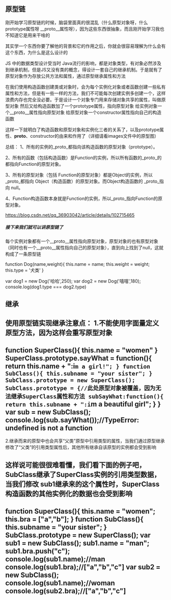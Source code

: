 ## 原型链
刚开始学习原型链的时候，脑袋里面真的很混乱（什么原型对象呀，什么prototype属性呀 __proto__属性呀），因为这些东西很抽象，而且刚开始学习我也不知道它是用来干啥的

其实学一个东西你要了解他的背景和它的作用之后，你就会很容易理解为什么会有这个东西，为什么是这么设计的

JS 中的数据类型设计受当时 Java流行的影响，都是对象类型，有对象必然涉及到继承机制，但是JS又没有类的概念，得设计一套自己的继承机制。于是就有了原型对象作为存放公共方法和属性，通过原型继承属性和方法

在我们使用构造函数创建类或对象时，会为每个实例化对象或者函数创建一些私有属性和方法，但是有一些一样的方法，我们不可能每次创建实例多创建一个，这样浪费内存也完全没必要。于是设计一个对象专门用来存储对象共享的属性，叫做原型对象
然后又给构造函数加了一个prototype属性，指向原型对象
给实例对象一个__proto__属性指向原型对象
给原型对象一个constructor属性指向自己的构造函数

这样一下就明白了构造函数和原型对象和实例化三者的关系了，以及prototype属性、__proto__、constructor的由来和作用了（详细请看images文件中的原型图）

总结：
1、所有的实例的_proto_都指向该构造函数的原型对象（prototype）。

2、所有的函数（包括构造函数）是Function的实例，所以所有函数的_proto_的都指向Function的原型对象。

3、所有的原型对象（包括 Function的原型对象）都是Object的实例，所以_proto_都指向 Object（构造函数）的原型对象。而Object构造函数的 _proto_指向 null。

4、Function构造函数本身就是Function的实例，所以_proto_指向Function的原型对象。

https://blog.csdn.net/qq_36903042/article/details/102715465

##### 接下来我们就可以讲原型链了
每个实例对象都有一个__proto__属性指向原型对象，原型对象的也有原型对象（同时也有一个__proto__属性指向自己的原型对象），直到向上找到了null，这就构成了一条原型链

function Dog(name,weight){
    this.name = name;
    this.weight = weight;
    this.type = '犬类'
}

var dog1 = new Dog('哈哈',250);
var dog2 = new Dog('嘻嘻',180);
console.log(dog1.type === dog2.type) 

## 继承
使用原型链实现继承注意点：
1.不能使用字面量定义原型方法，因为这样会重写原型对象
---
  function SuperClass(){
    this.name = "women"
  }
  SuperClass.prototype.sayWhat = function(){
    return this.name + ":i`m a girl!";
  }
  function SubClass(){
    this.subname = "your sister";
  }
  SubClass.prototype = new SuperClass();
  SubClass.prototype = {//此处原型对象被覆盖，因为无法继承SuperClass属性和方法
    subSayWhat:function(){
      return this.subname + ":i`m a beautiful girl";
    }
  }
  var sub = new SubClass();
  console.log(sub.sayWhat());//TypeError: undefined is not a function
---
2.继承而来的原型中也会共享“父类”原型中引用类型的属性，当我们通过原型继承修改了“父类”的引用类型属性后，其他所有继承自该原型的实例都会受到影响

这样说可能很很难看懂，我们看下面的例子吧，SubClass继承了SuperClass实例的引用类型数据，当我们修改 sub1继承来的这个属性时，SuperClass构造函数的其他实例化的数据也会受到影响
---
  function SuperClass(){
    this.name = "women";
    this.bra = ["a","b"];
  }
  function SubClass(){
    this.subname = "your sister";
  }
  SubClass.prototype = new SuperClass();
  var sub1 = new SubClass();
  sub1.name = "man";
  sub1.bra.push("c");
  console.log(sub1.name);//man
  console.log(sub1.bra);//["a","b","c"]
  var sub2 = new SubClass();
  console.log(sub1.name);//woman
  console.log(sub2.bra);//["a","b","c"]
---

